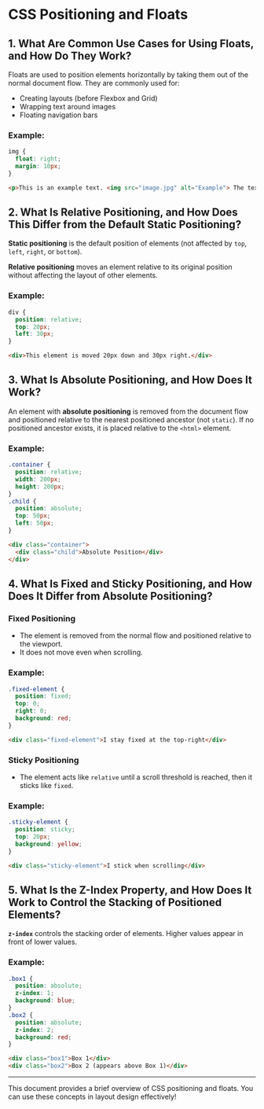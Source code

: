 # CSS Positioning and Floats

## 1. What Are Common Use Cases for Using Floats, and How Do They Work?

Floats are used to position elements horizontally by taking them out of the normal document flow. They are commonly used for:
- Creating layouts (before Flexbox and Grid)
- Wrapping text around images
- Floating navigation bars

### Example:
```css
img {
  float: right;
  margin: 10px;
}
```
```html
<p>This is an example text. <img src="image.jpg" alt="Example"> The text wraps around the image.</p>
```

## 2. What Is Relative Positioning, and How Does This Differ from the Default Static Positioning?

**Static positioning** is the default position of elements (not affected by `top`, `left`, `right`, or `bottom`).

**Relative positioning** moves an element relative to its original position without affecting the layout of other elements.

### Example:
```css
div {
  position: relative;
  top: 20px;
  left: 30px;
}
```
```html
<div>This element is moved 20px down and 30px right.</div>
```

## 3. What Is Absolute Positioning, and How Does It Work?

An element with **absolute positioning** is removed from the document flow and positioned relative to the nearest positioned ancestor (not `static`). If no positioned ancestor exists, it is placed relative to the `<html>` element.

### Example:
```css
.container {
  position: relative;
  width: 200px;
  height: 200px;
}
.child {
  position: absolute;
  top: 50px;
  left: 50px;
}
```
```html
<div class="container">
  <div class="child">Absolute Position</div>
</div>
```

## 4. What Is Fixed and Sticky Positioning, and How Does It Differ from Absolute Positioning?

### **Fixed Positioning**
- The element is removed from the normal flow and positioned relative to the viewport.
- It does not move even when scrolling.

### Example:
```css
.fixed-element {
  position: fixed;
  top: 0;
  right: 0;
  background: red;
}
```
```html
<div class="fixed-element">I stay fixed at the top-right</div>
```

### **Sticky Positioning**
- The element acts like `relative` until a scroll threshold is reached, then it sticks like `fixed`.

### Example:
```css
.sticky-element {
  position: sticky;
  top: 20px;
  background: yellow;
}
```
```html
<div class="sticky-element">I stick when scrolling</div>
```

## 5. What Is the Z-Index Property, and How Does It Work to Control the Stacking of Positioned Elements?

**`z-index`** controls the stacking order of elements. Higher values appear in front of lower values.

### Example:
```css
.box1 {
  position: absolute;
  z-index: 1;
  background: blue;
}
.box2 {
  position: absolute;
  z-index: 2;
  background: red;
}
```
```html
<div class="box1">Box 1</div>
<div class="box2">Box 2 (appears above Box 1)</div>
```

---
This document provides a brief overview of CSS positioning and floats. You can use these concepts in layout design effectively!

